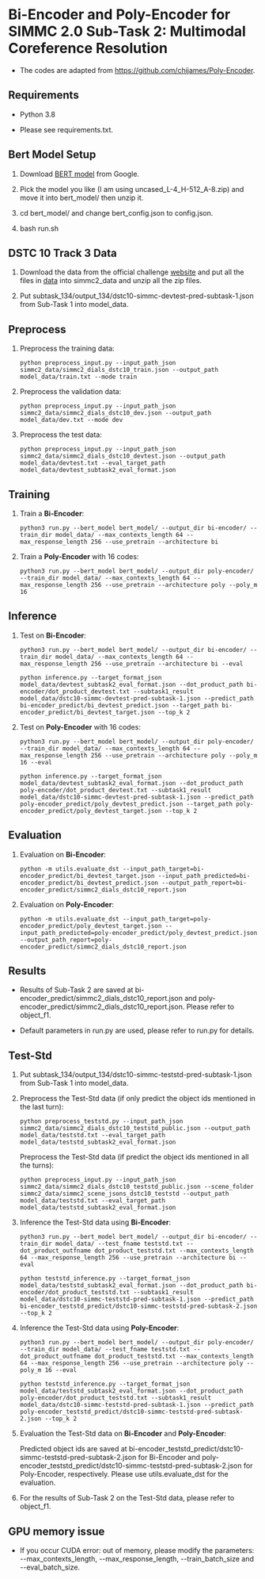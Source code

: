 # Bi-Encoder and Poly-Encoder for SIMMC 2.0 Sub-Task 2: Multimodal Coreference Resolution

- The codes are adapted from https://github.com/chijames/Poly-Encoder.


## Requirements

- Python 3.8

- Please see requirements.txt.


## Bert Model Setup

1. Download [BERT model](https://storage.googleapis.com/bert_models/2020_02_20/all_bert_models.zip) from Google.

2. Pick the model you like (I am using uncased_L-4_H-512_A-8.zip) and move it into bert_model/ then unzip it.

3. cd bert_model/ and change bert_config.json to config.json.

4. bash run.sh


## DSTC 10 Track 3 Data

1. Download the data from the official challenge [website](https://github.com/facebookresearch/simmc2) and put all the files in [data](https://github.com/facebookresearch/simmc2/tree/master/data) into simmc2_data and unzip all the zip files.

2. Put subtask_134/output_134/dstc10-simmc-devtest-pred-subtask-1.json from Sub-Task 1 into model_data.


## Preprocess

1. Preprocess the training data:

   ```shell
   python preprocess_input.py --input_path_json simmc2_data/simmc2_dials_dstc10_train.json --output_path model_data/train.txt --mode train
   ```

2. Preprocess the validation data:

   ```shell
   python preprocess_input.py --input_path_json simmc2_data/simmc2_dials_dstc10_dev.json --output_path model_data/dev.txt --mode dev
   ```

3. Preprocess the test data:

   ```shell
   python preprocess_input.py --input_path_json simmc2_data/simmc2_dials_dstc10_devtest.json --output_path model_data/devtest.txt --eval_target_path model_data/devtest_subtask2_eval_format.json
   ```


## Training

1. Train a **Bi-Encoder**:

   ```shell
   python3 run.py --bert_model bert_model/ --output_dir bi-encoder/ --train_dir model_data/ --max_contexts_length 64 --max_response_length 256 --use_pretrain --architecture bi
   ```

2. Train a **Poly-Encoder** with 16 codes:

   ```shell
   python3 run.py --bert_model bert_model/ --output_dir poly-encoder/ --train_dir model_data/ --max_contexts_length 64 --max_response_length 256 --use_pretrain --architecture poly --poly_m 16
   ```


## Inference

1. Test on **Bi-Encoder**:

   ```shell
   python3 run.py --bert_model bert_model/ --output_dir bi-encoder/ --train_dir model_data/ --max_contexts_length 64 --max_response_length 256 --use_pretrain --architecture bi --eval

   python inference.py --target_format_json model_data/devtest_subtask2_eval_format.json --dot_product_path bi-encoder/dot_product_devtest.txt --subtask1_result model_data/dstc10-simmc-devtest-pred-subtask-1.json --predict_path bi-encoder_predict/bi_devtest_predict.json --target_path bi-encoder_predict/bi_devtest_target.json --top_k 2
   ```

2. Test on **Poly-Encoder** with 16 codes:

   ```shell
   python3 run.py --bert_model bert_model/ --output_dir poly-encoder/ --train_dir model_data/ --max_contexts_length 64 --max_response_length 256 --use_pretrain --architecture poly --poly_m 16 --eval

   python inference.py --target_format_json model_data/devtest_subtask2_eval_format.json --dot_product_path poly-encoder/dot_product_devtest.txt --subtask1_result model_data/dstc10-simmc-devtest-pred-subtask-1.json --predict_path poly-encoder_predict/poly_devtest_predict.json --target_path poly-encoder_predict/poly_devtest_target.json --top_k 2
   ```


## Evaluation

1. Evaluation on **Bi-Encoder**:

   ```shell
   python -m utils.evaluate_dst --input_path_target=bi-encoder_predict/bi_devtest_target.json --input_path_predicted=bi-encoder_predict/bi_devtest_predict.json --output_path_report=bi-encoder_predict/simmc2_dials_dstc10_report.json
   ```

2. Evaluation on **Poly-Encoder**:

   ```shell
   python -m utils.evaluate_dst --input_path_target=poly-encoder_predict/poly_devtest_target.json --input_path_predicted=poly-encoder_predict/poly_devtest_predict.json --output_path_report=poly-encoder_predict/simmc2_dials_dstc10_report.json
   ```


## Results

- Results of Sub-Task 2 are saved at bi-encoder_predict/simmc2_dials_dstc10_report.json and poly-encoder_predict/simmc2_dials_dstc10_report.json. Please refer to object_f1.

- Default parameters in run.py are used, please refer to run.py for details.


## Test-Std

1. Put subtask_134/output_134/dstc10-simmc-teststd-pred-subtask-1.json from Sub-Task 1 into model_data.

2. Preprocess the Test-Std data (if only predict the object ids mentioned in the last turn):

   ```shell
   python preprocess_teststd.py --input_path_json simmc2_data/simmc2_dials_dstc10_teststd_public.json --output_path model_data/teststd.txt --eval_target_path model_data/teststd_subtask2_eval_format.json
   ```
   
   Preprocess the Test-Std data (if predict the object ids mentioned in all the turns):
   
   ```shell
   python preprocess_input.py --input_path_json simmc2_data/simmc2_dials_dstc10_teststd_public.json --scene_folder simmc2_data/simmc2_scene_jsons_dstc10_teststd --output_path model_data/teststd.txt --eval_target_path model_data/teststd_subtask2_eval_format.json
   ```

3. Inference the Test-Std data using **Bi-Encoder**:
  
   ```shell
   python3 run.py --bert_model bert_model/ --output_dir bi-encoder/ --train_dir model_data/ --test_fname teststd.txt --dot_product_outfname dot_product_teststd.txt --max_contexts_length 64 --max_response_length 256 --use_pretrain --architecture bi --eval
   
   python teststd_inference.py --target_format_json model_data/teststd_subtask2_eval_format.json --dot_product_path bi-encoder/dot_product_teststd.txt --subtask1_result model_data/dstc10-simmc-teststd-pred-subtask-1.json --predict_path bi-encoder_teststd_predict/dstc10-simmc-teststd-pred-subtask-2.json --top_k 2
   ```

4. Inference the Test-Std data using **Poly-Encoder**:

   ```shell
   python3 run.py --bert_model bert_model/ --output_dir poly-encoder/ --train_dir model_data/ --test_fname teststd.txt --dot_product_outfname dot_product_teststd.txt --max_contexts_length 64 --max_response_length 256 --use_pretrain --architecture poly --poly_m 16 --eval

   python teststd_inference.py --target_format_json model_data/teststd_subtask2_eval_format.json --dot_product_path poly-encoder/dot_product_teststd.txt --subtask1_result model_data/dstc10-simmc-teststd-pred-subtask-1.json --predict_path poly-encoder_teststd_predict/dstc10-simmc-teststd-pred-subtask-2.json --top_k 2
   ```

5. Evaluation the Test-Std data on **Bi-Encoder** and **Poly-Encoder**:
   
   Predicted object ids are saved at bi-encoder_teststd_predict/dstc10-simmc-teststd-pred-subtask-2.json for Bi-Encoder and poly-encoder_teststd_predict/dstc10-simmc-teststd-pred-subtask-2.json for Poly-Encoder, respectively. Please use utils.evaluate_dst for the evaluation.

6. For the results of Sub-Task 2 on the Test-Std data, please refer to object_f1.


## GPU memory issue

- If you occur CUDA error: out of memory, please modify the parameters:  --max_contexts_length, --max_response_length, --train_batch_size and --eval_batch_size.
